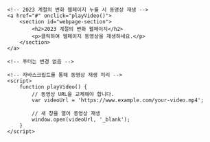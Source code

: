 <!DOCTYPE html>
<html lang="ko">
<head>
    <meta charset="UTF-8">
    <meta name="viewport" content="width=device-width, initial-scale=1.0">
    <title>계절의 변화</title>
    <style>
        /* 이전의 CSS 스타일링은 그대로 유지 */
    </style>
</head>
<body>
    <!-- 각 계절 섹션은 변경 없음 -->

    <!-- 2023 계절의 변화 웹페이지 누를 시 동영상 재생 -->
    <a href="#" onclick="playVideo()">
        <section id="webpage-section">
            <h2>2023 계절의 변화 웹페이지</h2>
            <p>클릭하여 웹페이지 동영상을 재생하세요.</p>
        </section>
    </a>

    <!-- 푸터는 변경 없음 -->

    <!-- 자바스크립트를 통해 동영상 재생 처리 -->
    <script>
        function playVideo() {
            // 동영상 URL을 교체해야 합니다.
            var videoUrl = 'https://www.example.com/your-video.mp4';

            // 새 창을 열어 동영상 재생
            window.open(videoUrl, '_blank');
        }
    </script>
</body>
</html>
